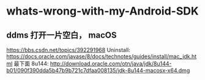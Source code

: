 # whats-wrong-with-my-Android-SDK

## ddms 打开一片空白， macOS
https://bbs.csdn.net/topics/392291968
Uninstall: https://docs.oracle.com/javase/8/docs/technotes/guides/install/mac_jdk.html 最下面
8u144: http://download.oracle.com/otn/java/jdk/8u144-b01/090f390dda5b47b9b721c7dfaa008135/jdk-8u144-macosx-x64.dmg
